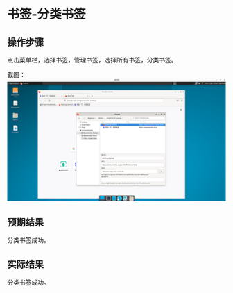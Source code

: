 # 书签-分类书签

## 操作步骤

点击菜单栏，选择书签，管理书签，选择所有书签，分类书签。


截图：![](./img/书签-分类书签-1.png)

## 预期结果

分类书签成功。

## 实际结果

分类书签成功。
